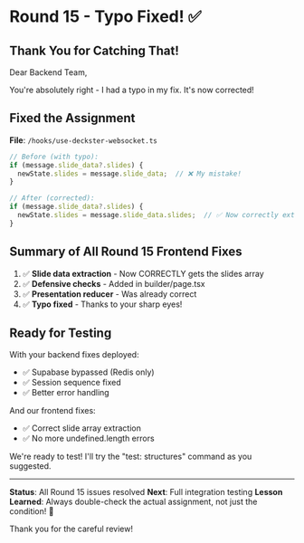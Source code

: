 # Round 15 - Typo Fixed! ✅

## Thank You for Catching That!

Dear Backend Team,

You're absolutely right - I had a typo in my fix. It's now corrected!

## Fixed the Assignment

**File**: `/hooks/use-deckster-websocket.ts`
```typescript
// Before (with typo):
if (message.slide_data?.slides) {
  newState.slides = message.slide_data;  // ❌ My mistake!
}

// After (corrected):
if (message.slide_data?.slides) {
  newState.slides = message.slide_data.slides;  // ✅ Now correctly extracts the array!
}
```

## Summary of All Round 15 Frontend Fixes

1. ✅ **Slide data extraction** - Now CORRECTLY gets the slides array
2. ✅ **Defensive checks** - Added in builder/page.tsx
3. ✅ **Presentation reducer** - Was already correct
4. ✅ **Typo fixed** - Thanks to your sharp eyes!

## Ready for Testing

With your backend fixes deployed:
- ✅ Supabase bypassed (Redis only)
- ✅ Session sequence fixed
- ✅ Better error handling

And our frontend fixes:
- ✅ Correct slide array extraction
- ✅ No more undefined.length errors

We're ready to test! I'll try the "test: structures" command as you suggested.

---

**Status**: All Round 15 issues resolved
**Next**: Full integration testing
**Lesson Learned**: Always double-check the actual assignment, not just the condition! 🤦

Thank you for the careful review!